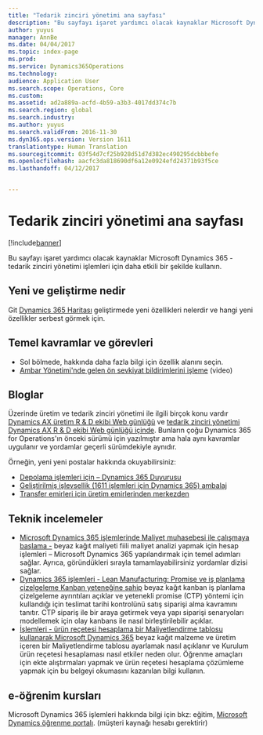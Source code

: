 ```yaml
---
title: "Tedarik zinciri yönetimi ana sayfası"
description: "Bu sayfayı işaret yardımcı olacak kaynaklar Microsoft Dynamics 365 - tedarik zinciri yönetimi işlemleri için daha etkili bir şekilde kullanın."
author: yuyus
manager: AnnBe
ms.date: 04/04/2017
ms.topic: index-page
ms.prod: 
ms.service: Dynamics365Operations
ms.technology: 
audience: Application User
ms.search.scope: Operations, Core
ms.custom: 
ms.assetid: ad2a889a-acfd-4b59-a3b3-4017dd374c7b
ms.search.region: global
ms.search.industry: 
ms.author: yuyus
ms.search.validFrom: 2016-11-30
ms.dyn365.ops.version: Version 1611
translationtype: Human Translation
ms.sourcegitcommit: 03f54d7cf25b928d51d7d382ec490295dcbbbefe
ms.openlocfilehash: aacfc3da818690df6a12e0924efd24371b93f5ce
ms.lasthandoff: 04/12/2017


---
```


# <a name="supply-chain-management-home-page"></a>Tedarik zinciri yönetimi ana sayfası

[!include[banner](includes/banner.md)]

Bu sayfayı işaret yardımcı olacak kaynaklar Microsoft Dynamics 365 - tedarik zinciri yönetimi işlemleri için daha etkili bir şekilde kullanın. 

## <a name="whats-new-and-in-development"></a>Yeni ve geliştirme nedir
Git <a href="https://roadmap.dynamics.com/">Dynamics 365 Haritası</a> geliştirmede yeni özellikleri nelerdir ve hangi yeni özellikler serbest görmek için. 

## <a name="core-concepts-and-tasks"></a>Temel kavramlar ve görevleri
*  Sol bölmede, hakkında daha fazla bilgi için özellik alanını seçin. 
*  <a href="https://mix.office.com/watch/wpf78tr7rjuh/">Ambar Yönetimi'nde gelen ön sevkiyat bildirimlerini işleme</a> (video) 


## <a name="blogs"></a>Bloglar
Üzerinde üretim ve tedarik zinciri yönetimi ile ilgili birçok konu vardır <a href="https://blogs.msdn.microsoft.com/axmfg/">Dynamics AX üretim R & D ekibi Web günlüğü</a> ve <a href="https://blogs.msdn.microsoft.com/dynamicsaxscm/">tedarik zinciri yönetimi Dynamics AX R & D ekibi Web günlüğü içinde</a>. Bunların çoğu Dynamics 365 for Operations'ın önceki sürümü için yazılmıştır ama hala aynı kavramlar uygulanır ve yordamlar geçerli sürümdekiyle aynıdır. 

Örneğin, yeni yeni postalar hakkında okuyabilirsiniz: 
* <a href="https://blogs.msdn.microsoft.com/dynamicsaxscm/2017/01/20/announcing-dynamics-365-for-operations-warehousing/">Depolama işlemleri için – Dynamics 365 Duyurusu</a>
* <a href="https://blogs.msdn.microsoft.com/dynamicsaxscm/2016/12/01/improved-packing-functionality-dynamics-365-for-operations-1611/">Geliştirilmiş işlevsellik (1611 işlemleri için Dynamics 365) ambalaj</a>
* <a href="https://blogs.msdn.microsoft.com/axmfg/2017/02/13/cross-docking-from-production-orders-to-transfer-orders/">Transfer emirleri için üretim emirlerinden merkezden</a>

## <a name="white-papers"></a>Teknik incelemeler
* <a href="https://mbs.microsoft.com/customersource/northamerica/AX/learning/documentation/white-papers/msd365optgtstcostacc/">Microsoft Dynamics 365 işlemlerinde Maliyet muhasebesi ile çalışmaya başlama -</a> beyaz kağıt maliyeti fiili maliyet analizi yapmak için hesap işlemleri – Microsoft Dynamics 365 yapılandırmak için temel adımları sağlar. Ayrıca, göründükleri sırayla tamamlayabilirsiniz yordamlar dizisi sağlar.
* <a href="https://mbs.microsoft.com/customersource/northamerica/AX/learning/documentation/white-papers/leanmanufkanban365opt/">Dynamics 365 işlemleri - Lean Manufacturing: Promise ve iş planlama çizelgeleme Kanban yeteneğine sahip</a> beyaz kağıt kanban iş planlama çizelgeleme ayrıntıları açıklar ve yetenekli promise (CTP) yöntemi için kullandığı için teslimat tarihi kontrolünü satış siparişi alma kavramını tanıtır. CTP sipariş ile bir araya getirmek veya yapı siparişi senaryoları modellemek için olay kanbans ile nasıl birleştirilebilir açıklar.
* <a href="https://mbs.microsoft.com/customersource/northamerica/AX/learning/documentation/white-papers/365operationsbomcalsheet/">İşlemleri - ürün reçetesi hesaplama bir Maliyetlendirme tablosu kullanarak Microsoft Dynamics 365</a> beyaz kağıt malzeme ve üretim içeren bir Maliyetlendirme tablosu ayarlamak nasıl açıklanır ve Kurulum ürün reçetesi hesaplaması nasıl etkiler neden olur. Öğrenme amaçları için ekte alıştırmaları yapmak ve ürün reçetesi hesaplama çözümleme yapmak için bu belgeyi okumasını kazanılan bilgi kullanın.

## <a name="elearning-courses"></a>e-öğrenim kursları
Microsoft Dynamics 365 işlemleri hakkında bilgi için bkz: eğitim, <a href="https://mbspartner.microsoft.com/AX/LearningPlans/">Microsoft Dynamics öğrenme portalı</a>. (müşteri kaynağı hesabı gerektirir) 

